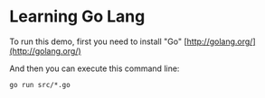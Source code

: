 # Learning Go Lang

To run this demo, first you need to install "Go" [http://golang.org/](http://golang.org/)

And then you can execute this command line:

```go run src/*.go```